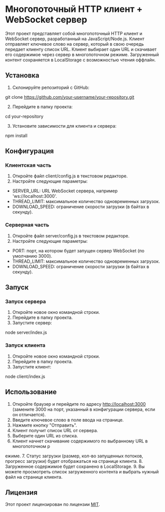 # Многопоточный HTTP клиент + WebSocket сервер

Этот проект представляет собой многопоточный HTTP клиент и WebSocket сервер, разработанный на JavaScript/Node.js. Клиент отправляет ключевое слово на сервер, который в свою очередь передает клиенту список URL. Клиент выбирает один URL и скачивает его содержимое через сервер в многопоточном режиме. Загруженный контент сохраняется в LocalStorage с возможностью чтения оффлайн.

## Установка

1. Склонируйте репозиторий с GitHub:

git clone https://github.com/your-username/your-repository.git

2. Перейдите в папку проекта:

cd your-repository

3. Установите зависимости для клиента и сервера:

npm install

## Конфигурация

### Клиентская часть

1. Откройте файл client/config.js в текстовом редакторе.
2. Настройте следующие параметры:

- SERVER_URL: URL WebSocket сервера, например 'ws://localhost:3000'.
- THREAD_LIMIT: максимальное количество одновременных загрузок.
- DOWNLOAD_SPEED: ограничение скорости загрузки (в байтах в секунду).

### Серверная часть

1. Откройте файл server/config.js в текстовом редакторе.
2. Настройте следующие параметры:

- PORT: порт, на котором будет запущен сервер WebSocket (по умолчанию 3000).
- THREAD_LIMIT: максимальное количество одновременных загрузок.
- DOWNLOAD_SPEED: ограничение скорости загрузки (в байтах в секунду).

## Запуск

### Запуск сервера

1. Откройте новое окно командной строки.
2. Перейдите в папку проекта.
3. Запустите сервер:

node server/index.js

### Запуск клиента

1. Откройте новое окно командной строки.
2. Перейдите в папку проекта.
3. Запустите клиент:

node client/index.js

## Использование

1. Откройте браузер и перейдите по адресу [http://localhost:3000](http://localhost:3000) (замените 3000 на порт, указанный в конфигурации сервера, если он отличается).
2. Введите ключевое слово в поле ввода на странице.
3. Нажмите кнопку "Отправить".
4. Клиент получит список URL от сервера.
5. Выберите один URL из списка.
6. Клиент начнет скачивание содержимого по выбранному URL в многопоточном р

ежиме.
7. Статус загрузки (размер, кол-во запущенных потоков, прогресс загрузки) будет отображаться на странице клиента.
8. Загруженное содержимое будет сохранено в LocalStorage.
9. Вы можете просмотреть список загруженного контента и выбрать нужный файл на странице клиента.

## Лицензия

Этот проект лицензирован по лицензии [MIT](LICENSE).
